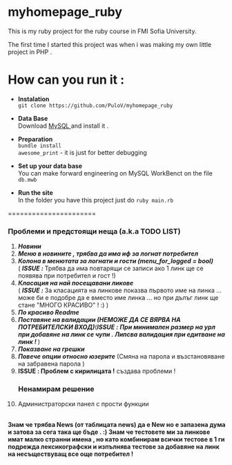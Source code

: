 myhomepage_ruby
===============

This is my ruby project for the ruby course in FMI Sofia University.

The first time I started this project was when i was making my own little project in PHP .


How can you run it :
===========

* <b> Instalation </b> <br />
	```git clone https://github.com/PuloV/myhomepage_ruby``` <br />

* <b> Data Base </b> <br />
	Download <a href ="http://dev.mysql.com/downloads/" > MySQL </a> and install it .<br />

* <b> Preparation </b> <br />
	```bundle install``` <br />
	``` awesome_print ```  -  it is just for better debugging <br />

* <b> Set up your data base </b> <br />
	You can make forward engineering on MySQL WorkBenct on the file <br />
	```db.mwb ``` <br />

* <b> Run the site </b>  <br />
	In the folder you have this project just do
	``` ruby main.rb ```



======================

<p><h3> Проблеми и предстоящи неща (a.k.a TODO LIST) </h3>
	<ol>
		<li><strong><em>Новини</em></strong></li>
		<li><strong><em>Меню в новините , трябва да има иф за логнат потребител </em></strong></li>
		<li><strong><em>Колона в менютата за логнати и гости (menu_for_logged = bool)</em></strong> <br /> ( <b><i> ISSUE : </i></b> Трябва да има повтарящи се записи ако 1 линк ще се появява при потребител и гост !) </li>
		<li><strong><em>Класация на най посещавани ликове</em></strong><br /> ( <b><i> ISSUE : </i></b> За класацията на линкове показва първото име на линка ... може би е подобре да е вместо име линка ... но при дълъг линк ще стане "МНОГО КРАСИВО" ! :) )
		</li>
		<li><strong><em>По красиво Readme</em></strong></li>
		<li><strong><em>Поставяне на валидации (НЕМОЖЕ ДА СЕ ВЯРВА НА ПОТРЕБИТЕЛСКИ ВХОД)</em></strong>(<b><i>ISSUE :</i></b> <strong><em>При минимален размер на урл при добавяне на линк се чупи . Липсва валидация при едитване на линк ! </em></strong> )
		</li>
		<li><strong><em>Показване на грешки</em></strong></li>
		<li><strong><em>Повече опции относно юзерите</em></strong> (Смяна на парола и възстановяване на забравена парола ) </li>
		<li><b> ISSUE : Проблем с кирилицата !</b> създава проблеми ! <h3>Ненамирам решение </h3></li>
		<li>Администраторски панел с прости функции</li>
	</ol>
	<br />
	<span><strong> Знам че трябва News (от таблицата news) да е New но е запазена дума и затова за сега така ще бъде . :) </strong></span>
	<span><strong> Знам че тестовете ми за линкове имат малко странни имена , но като комбинирам всички тестове в 1 ги подрежда лексикографски и изпълнява тестове за добавяне на линк на несъществуващ все още потребител ! </strong></span>
</p>

